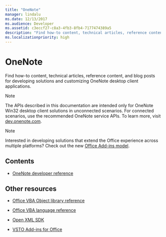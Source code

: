 ```yaml
---
title: "OneNote"
manager: lindalu
ms.date: 12/13/2017
ms.audience: Developer
ms.assetid: c3eccf27-c8a3-4fb3-8fb4-7177474389a5
description: "Find how-to content, technical articles, reference content, and blog posts for developing solutions and customizing OneNote desktop client applications."
ms.localizationpriority: high
---
```


# OneNote

Find how-to content, technical articles, reference content, and blog posts for developing solutions and customizing OneNote desktop client applications.
  
> [!NOTE]
> The APIs described in this documentation are intended only for OneNote Win32 desktop client solutions in unconnected scenarios. For connected scenarios, use the recommended OneNote service APIs. To learn more, visit [dev.onenote.com](https://dev.onenote.com/). 
  
> [!NOTE]
> Interested in developing solutions that extend the Office experience across multiple platforms? Check out the new [Office Add-ins model](/office/dev/add-ins/overview/office-add-ins).  
  
## Contents
  
- [OneNote developer reference](onenote-developer-reference.md)
   
## Other resources
  
- [Office VBA Object library reference](/office/vba/api/overview/library-reference)
  
- [Office VBA language reference](/office/vba/api/overview/language-reference)
  
- [Open XML SDK](/office/open-xml/open-xml-sdk)
  
- [VSTO Add-ins for Office](/visualstudio/vsto/create-vsto-add-ins-for-office-by-using-visual-studio?view=vs-2017&preserve-view=true)
  

